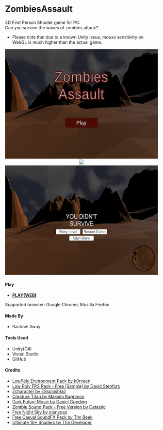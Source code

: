 # ZombiesAssault
3D First Person Shooter game for PC. <br />
Can you survive the waves of zombies attack?
* Please note that due to a known Unity issue, mouse sensitivity on WebGL is much higher than the actual game.

<p align="center">
<img src="/ZombiesAssault/Zombies Assault Menu.jpg" height=360px />
<img src="/ZombiesAssault/Zombies Assault gameplay.gif" height=360px />
<img src="/ZombiesAssault/Game Over.jpg" height=360px />
</p>

#### Play
<ul>
  <li><strong><a href="https://rachaelawuy.github.io/ZombiesAssault/index.html" target="_blank" rel="noopener noreferrer">PLAY(WEB)</a></strong></li>
</ul>
Supported browser: Google Chrome, Mozilla Firefox

<!-- #### Controls
Drag the circle and adjust the angle to launch the bird --> 

#### Made By
<ul>
  <li>Rachael Awuy</li>
</ul>

#### Tools Used
<ul>
  <li>Unity(C#)</li>
  <li>Visual Studio</li>
  <li>GitHub</li>
</ul>

#### Credits
<ul>
  <li><a href="https://assetstore.unity.com/packages/3d/environments/landscapes/lowpoly-environment-pack-99479">LowPoly Environment Pack by k0rveen</a></li>
  <li><a href="https://assetstore.unity.com/packages/3d/props/weapons/low-poly-fps-pack-free-sample-144839">Low Poly FPS Pack - Free (Sample) by David Stenfors</a></li>
  <li><a href="https://assetstore.unity.com/packages/3d/characters/zcharacter-157331">Zcharacter by ESsplashkid</a></li>
  <li><a href="https://assetstore.unity.com/packages/3d/characters/creatures/creature-titan-79302">Creature Titan by Maksim Bugrimov</a></li>
  <li><a href="https://assetstore.unity.com/packages/audio/music/electronic/dark-future-music-3777">Dark Future Music by Daniel Gooding</a></li>
  <li><a href="https://assetstore.unity.com/packages/audio/sound-fx/zombie-sound-pack-free-version-124430">Zombie Sound Pack - Free Version by Catastic</a></li>
  <li><a href="https://assetstore.unity.com/packages/2d/textures-materials/sky/free-night-sky-79066">Free Night Sky by qianyuez</a></li>
  <li><a href="https://assetstore.unity.com/packages/audio/sound-fx/free-casual-soundfx-pack-164843">Free Casual SoundFX Pack by Tim Beek</a></li>
  <li><a href="https://assetstore.unity.com/packages/vfx/shaders/ultimate-10-shaders-168611">Ultimate 10+ Shaders by The Developer</a></li>
</ul>
